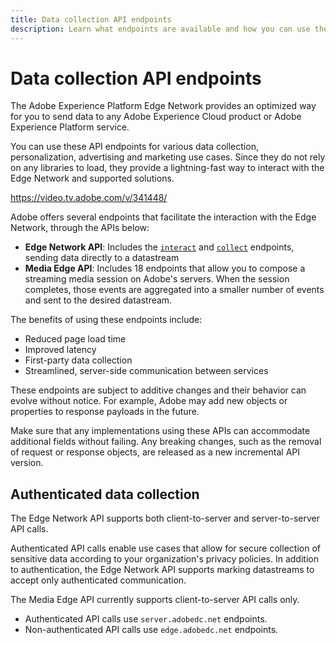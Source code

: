 ```yaml
---
title: Data collection API endpoints
description: Learn what endpoints are available and how you can use them.
---
```

# Data collection API endpoints

The Adobe Experience Platform Edge Network provides an optimized way for you to send data to any Adobe Experience Cloud product or Adobe Experience Platform service.

You can use these API endpoints for various data collection, personalization, advertising and marketing use cases. Since they do not rely on any libraries to load, they provide a lightning-fast way to interact with the Edge Network and supported solutions.

<Embed slots="video"/>

<https://video.tv.adobe.com/v/341448/>

Adobe offers several endpoints that facilitate the interaction with the Edge Network, through the APIs below:

* **Edge Network API**: Includes the [`interact`](interact/index.md) and [`collect`](collect/index.md) endpoints, sending data directly to a datastream
* **Media Edge API**: Includes 18 endpoints that allow you to compose a streaming media session on Adobe's servers. When the session completes, those events are aggregated into a smaller number of events and sent to the desired datastream.

The benefits of using these endpoints include:

* Reduced page load time
* Improved latency
* First-party data collection
* Streamlined, server-side communication between services

<InlineAlert variant="warning" slots="text" />

These endpoints are subject to additive changes and their behavior can evolve without notice. For example, Adobe may add new objects or properties to response payloads in the future.

Make sure that any implementations using these APIs can accommodate additional fields without failing. Any breaking changes, such as the removal of request or response objects, are released as a new incremental API version.

## Authenticated data collection

The Edge Network API supports both client-to-server and server-to-server API calls.

Authenticated API calls enable use cases that allow for secure collection of sensitive data according to your organization's privacy policies. In addition to authentication, the Edge Network API supports marking datastreams to accept only authenticated communication.

The Media Edge API currently supports client-to-server API calls only.

* Authenticated API calls use `server.adobedc.net` endpoints.
* Non-authenticated API calls use `edge.adobedc.net` endpoints.

